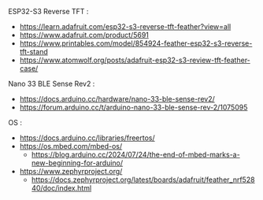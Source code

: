 ESP32-S3 Reverse TFT :

- https://learn.adafruit.com/esp32-s3-reverse-tft-feather?view=all
- https://www.adafruit.com/product/5691
- https://www.printables.com/model/854924-feather-esp32-s3-reverse-tft-stand
- https://www.atomwolf.org/posts/adafruit-esp32-s3-review-tft-feather-case/

Nano 33 BLE Sense Rev2 :

- https://docs.arduino.cc/hardware/nano-33-ble-sense-rev2/
- https://forum.arduino.cc/t/arduino-nano-33-ble-sense-rev-2/1075095

OS : 

- https://docs.arduino.cc/libraries/freertos/
- https://os.mbed.com/mbed-os/
  - https://blog.arduino.cc/2024/07/24/the-end-of-mbed-marks-a-new-beginning-for-arduino/
- https://www.zephyrproject.org/
  - https://docs.zephyrproject.org/latest/boards/adafruit/feather_nrf52840/doc/index.html